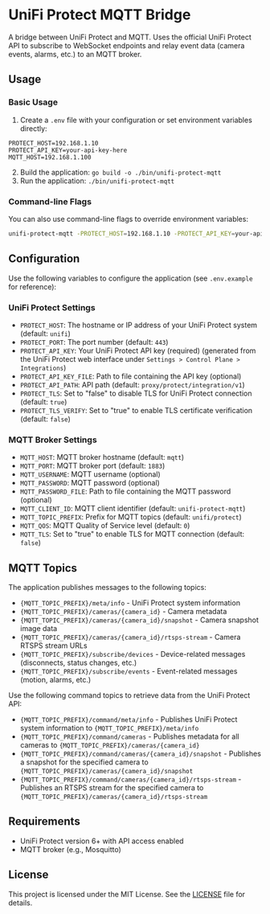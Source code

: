 # UniFi Protect MQTT Bridge

A bridge between UniFi Protect and MQTT. Uses the official UniFi Protect API to subscribe to WebSocket endpoints and relay event data (camera events, alarms, etc.) to an MQTT broker.

## Usage

### Basic Usage

1. Create a `.env` file with your configuration or set environment variables directly:

```
PROTECT_HOST=192.168.1.10
PROTECT_API_KEY=your-api-key-here
MQTT_HOST=192.168.1.100
```

2. Build the application: `go build -o ./bin/unifi-protect-mqtt`
3. Run the application: `./bin/unifi-protect-mqtt`

### Command-line Flags

You can also use command-line flags to override environment variables:

```bash
unifi-protect-mqtt -PROTECT_HOST=192.168.1.10 -PROTECT_API_KEY=your-api-key-here -MQTT_HOST=192.168.1.100
```

## Configuration

Use the following variables to configure the application (see `.env.example` for reference):

### UniFi Protect Settings

-   `PROTECT_HOST`: The hostname or IP address of your UniFi Protect system (default: `unifi`)
-   `PROTECT_PORT`: The port number (default: `443`)
-   `PROTECT_API_KEY`: Your UniFi Protect API key (required) (generated from the UniFi Protect web interface under `Settings > Control Plane > Integrations`)
-   `PROTECT_API_KEY_FILE`: Path to file containing the API key (optional)
-   `PROTECT_API_PATH`: API path (default: `proxy/protect/integration/v1`)
-   `PROTECT_TLS`: Set to "false" to disable TLS for UniFi Protect connection (default: `true`)
-   `PROTECT_TLS_VERIFY`: Set to "true" to enable TLS certificate verification (default: `false`)

### MQTT Broker Settings

-   `MQTT_HOST`: MQTT broker hostname (default: `mqtt`)
-   `MQTT_PORT`: MQTT broker port (default: `1883`)
-   `MQTT_USERNAME`: MQTT username (optional)
-   `MQTT_PASSWORD`: MQTT password (optional)
-   `MQTT_PASSWORD_FILE`: Path to file containing the MQTT password (optional)
-   `MQTT_CLIENT_ID`: MQTT client identifier (default: `unifi-protect-mqtt`)
-   `MQTT_TOPIC_PREFIX`: Prefix for MQTT topics (default: `unifi/protect`)
-   `MQTT_QOS`: MQTT Quality of Service level (default: `0`)
-   `MQTT_TLS`: Set to "true" to enable TLS for MQTT connection (default: `false`)

## MQTT Topics

The application publishes messages to the following topics:

-   `{MQTT_TOPIC_PREFIX}/meta/info` - UniFi Protect system information
-   `{MQTT_TOPIC_PREFIX}/cameras/{camera_id}` - Camera metadata
-   `{MQTT_TOPIC_PREFIX}/cameras/{camera_id}/snapshot` - Camera snapshot image data
-   `{MQTT_TOPIC_PREFIX}/cameras/{camera_id}/rtsps-stream` - Camera RTSPS stream URLs
-   `{MQTT_TOPIC_PREFIX}/subscribe/devices` - Device-related messages (disconnects, status changes, etc.)
-   `{MQTT_TOPIC_PREFIX}/subscribe/events` - Event-related messages (motion, alarms, etc.)

Use the following command topics to retrieve data from the UniFi Protect API:

-   `{MQTT_TOPIC_PREFIX}/command/meta/info` - Publishes UniFi Protect system information to `{MQTT_TOPIC_PREFIX}/meta/info`
-   `{MQTT_TOPIC_PREFIX}/command/cameras` - Publishes metadata for all cameras to `{MQTT_TOPIC_PREFIX}/cameras/{camera_id}`
-   `{MQTT_TOPIC_PREFIX}/command/cameras/{camera_id}/snapshot` - Publishes a snapshot for the specified camera to `{MQTT_TOPIC_PREFIX}/cameras/{camera_id}/snapshot`
-   `{MQTT_TOPIC_PREFIX}/command/cameras/{camera_id}/rtsps-stream` - Publishes an RTSPS stream for the specified camera to `{MQTT_TOPIC_PREFIX}/cameras/{camera_id}/rtsps-stream`

## Requirements

-   UniFi Protect version 6+ with API access enabled
-   MQTT broker (e.g., Mosquitto)

## License

This project is licensed under the MIT License. See the [LICENSE](LICENSE) file for details.